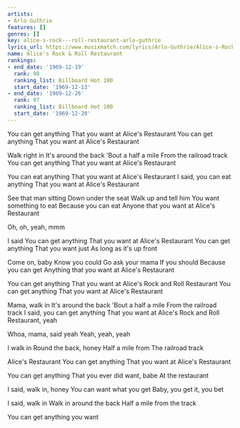 ```yaml
---
artists:
- Arlo Guthrie
features: []
genres: []
key: alice-s-rock---roll-restaurant-arlo-guthrie
lyrics_url: https://www.musixmatch.com/lyrics/Arlo-Guthrie/Alice-s-Rock-Roll-Restaurant
name: Alice's Rock & Roll Restaurant
rankings:
- end_date: '1969-12-19'
  rank: 98
  ranking_list: Billboard Hot 100
  start_date: '1969-12-13'
- end_date: '1969-12-26'
  rank: 97
  ranking_list: Billboard Hot 100
  start_date: '1969-12-20'
---
```

You can get anything
That you want at
Alice's Restaurant
You can get anything
That you want at
Alice's Restaurant

Walk right in
It's around the back
'Bout a half a mile
From the railroad track
You can get anything
That you want at
Alice's Restaurant

You can eat anything
That you want at
Alice's Restaurant
I said, you can eat anything
That you want at
Alice's Restaurant

See that man sitting
Down under the seat
Walk up and tell him
You want something to eat
Because you can eat
Anyone that you want at
Alice's Restaurant

Oh, oh, yeah, mmm

I said
You can get anything
That you want at
Alice's Restaurant
You can get anything
That you want just
As long as it's up front

Come on, baby
Know you could
Go ask your mama
If you should
Because you can get
Anything that you want at
Alice's Restaurant

You can get anything
That you want at Alice's
Rock and Roll Restaurant
You can get anything
That you want at
Alice's Restaurant

Mama, walk in
It's around the back
'Bout a half a mile
From the railroad track
I said, you can get anything
That you want at Alice's
Rock and Roll Restaurant, yeah

Whoa, mama, said yeah
Yeah, yeah, yeah

I walk in
Round the back, honey
Half a mile from
The railroad track

Alice's Restaurant
You can get anything
That you want at
Alice's Restaurant

You can get anything
That you ever did want, babe
At the restaurant

I said, walk in, honey
You can want what you get
Baby, you get it, you bet

I said, walk in
Walk in around the back
Half a mile from the track

You can get anything you want
